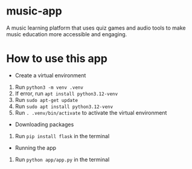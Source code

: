 # music-app
A music learning platform that uses quiz games and audio tools to make music education more accessible and engaging.

# How to use this app
- Create a virtual environment
1. Run `python3 -m venv .venv`
2. If error, run `apt install python3.12-venv`
3. Run `sudo apt-get update`
4. Run `sudo apt install python3.12-venv`
5. Run `. .venv/bin/activate` to activate the virtual environment

- Downloading packages
1. Run `pip install flask` in the terminal 

- Running the app
1. Run `python app/app.py` in the terminal
